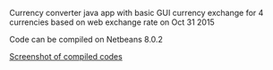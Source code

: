 Currency converter java app with basic GUI currency exchange for 4 currencies based on web exchange rate on Oct 31 2015

Code can be compiled on Netbeans 8.0.2

[Screenshot of compiled codes](http://imgur.com/a/TT8ig)
